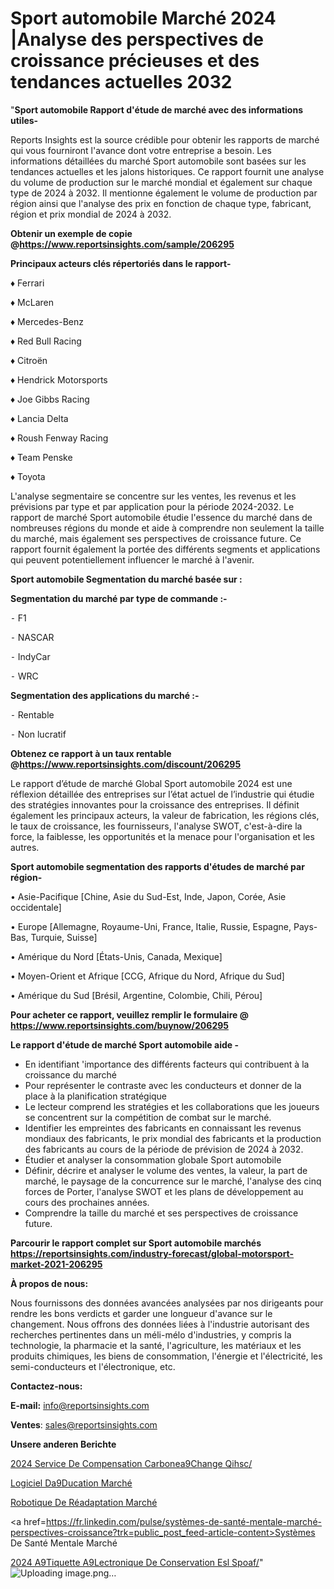 # Sport automobile Marché 2024 |Analyse des perspectives de croissance précieuses et des tendances actuelles 2032

"<strong>Sport automobile Rapport d'étude de marché avec des informations utiles-</strong>

Reports Insights est la source crédible pour obtenir les rapports de marché qui vous fourniront l'avance dont votre entreprise a besoin. Les informations détaillées du marché Sport automobile sont basées sur les tendances actuelles et les jalons historiques. Ce rapport fournit une analyse du volume de production sur le marché mondial et également sur chaque type de 2024 à 2032. Il mentionne également le volume de production par région ainsi que l'analyse des prix en fonction de chaque type, fabricant, région et prix mondial de 2024 à 2032.

<strong><b>Obtenir un exemple de copie @</b></strong><a href=https://www.reportsinsights.com/sample/206295><strong><b>https://www.reportsinsights.com/sample/206295</b></strong></a>

<b>Principaux acteurs clés répertoriés dans le rapport-</b>

<b> </b>♦ Ferrari

♦ McLaren

♦ Mercedes-Benz

♦ Red Bull Racing

♦ Citroën

♦ Hendrick Motorsports

♦ Joe Gibbs Racing

♦ Lancia Delta

♦ Roush Fenway Racing

♦ Team Penske

♦ Toyota

L'analyse segmentaire se concentre sur les ventes, les revenus et les prévisions par type et par application pour la période 2024-2032. Le rapport de marché Sport automobile étudie l'essence du marché dans de nombreuses régions du monde et aide à comprendre non seulement la taille du marché, mais également ses perspectives de croissance future. Ce rapport fournit également la portée des différents segments et applications qui peuvent potentiellement influencer le marché à l'avenir.

<strong>Sport automobile Segmentation du marché basée sur :</strong>

<strong>Segmentation du marché par type de commande :-</strong>

⁃ F1

⁃ NASCAR

⁃ IndyCar

⁃ WRC

<strong>Segmentation des applications du marché :-</strong>

⁃ Rentable

⁃ Non lucratif

<strong><b>Obtenez ce rapport à un taux rentable @</b></strong><a href=https://www.reportsinsights.com/discount/206295><strong><b>https://www.reportsinsights.com/discount/206295</b></strong></a>

Le rapport d’étude de marché Global Sport automobile 2024 est une réflexion détaillée des entreprises sur l’état actuel de l’industrie qui étudie des stratégies innovantes pour la croissance des entreprises. Il définit également les principaux acteurs, la valeur de fabrication, les régions clés, le taux de croissance, les fournisseurs, l'analyse SWOT, c'est-à-dire la force, la faiblesse, les opportunités et la menace pour l'organisation et les autres.

<strong>Sport automobile segmentation des rapports d'études de marché par région-</strong>

• Asie-Pacifique [Chine, Asie du Sud-Est, Inde, Japon, Corée, Asie occidentale]

• Europe [Allemagne, Royaume-Uni, France, Italie, Russie, Espagne, Pays-Bas, Turquie, Suisse]

• Amérique du Nord [États-Unis, Canada, Mexique]

• Moyen-Orient et Afrique [CCG, Afrique du Nord, Afrique du Sud]

• Amérique du Sud [Brésil, Argentine, Colombie, Chili, Pérou]

<strong>Pour acheter ce rapport, veuillez remplir le formulaire @   <a href=https://www.reportsinsights.com/buynow/206295>https://www.reportsinsights.com/buynow/206295</a></strong>

<strong>Le rapport d'étude de marché Sport automobile aide -</strong>
<ul>
  <li>En identifiant 'importance des différents facteurs qui contribuent à la croissance du marché</li>
  <li>Pour représenter le contraste avec les conducteurs et donner de la place à la planification stratégique</li>
  <li>Le lecteur comprend les stratégies et les collaborations que les joueurs se concentrent sur la compétition de combat sur le marché.</li>
  <li>Identifier les empreintes des fabricants en connaissant les revenus mondiaux des fabricants, le prix mondial des fabricants et la production des fabricants au cours de la période de prévision de 2024 à 2032.</li>
  <li>Étudier et analyser la consommation globale Sport automobile</li>
  <li>Définir, décrire et analyser le volume des ventes, la valeur, la part de marché, le paysage de la concurrence sur le marché, l'analyse des cinq forces de Porter, l'analyse SWOT et les plans de développement au cours des prochaines années.</li>
  <li>Comprendre la taille du marché et ses perspectives de croissance future.</li>
</ul>

<strong>Parcourir le rapport complet sur Sport automobile marchés <a href=https://reportsinsights.com/industry-forecast/global-motorsport-market-2021-206295>https://reportsinsights.com/industry-forecast/global-motorsport-market-2021-206295</a></strong>

<strong>À propos de nous:</strong>

Nous fournissons des données avancées analysées par nos dirigeants pour rendre les bons verdicts et garder une longueur d'avance sur le changement. Nous offrons des données liées à l'industrie autorisant des recherches pertinentes dans un méli-mélo d'industries, y compris la technologie, la pharmacie et la santé, l'agriculture, les matériaux et les produits chimiques, les biens de consommation, l'énergie et l'électricité, les semi-conducteurs et l'électronique, etc.

<strong>Contactez-nous:</strong>

<strong>E-mail:</strong> <a href=mailto:info@reportsinsights.com>info@reportsinsights.com</a>

<strong>Ventes</strong>: <a href=mailto:sales@reportsinsights.com>sales@reportsinsights.com</a>

<strong>Unsere anderen Berichte</strong>

<a href=https://www.linkedin.com/pulse/2024-service-de-compensation-carbone%C3%A9change-qihsc/>2024 Service De Compensation Carbonea9Change Qihsc/</a>

<a href=https://www.linkedin.com/pulse/logiciel-d%C3%A9ducation-march%C3%A9-2024-2032-rapport-88hlc/>Logiciel Da9Ducation Marché</a>

<a href=https://www.linkedin.com/pulse/robotique-de-réadaptation-marchétaille-globale-0cwoc/>Robotique De Réadaptation Marché</a>

<a href=https://fr.linkedin.com/pulse/systèmes-de-santé-mentale-marché-perspectives-croissance?trk=public_post_feed-article-content>Systèmes De Santé Mentale Marché</a>

<a href=https://www.linkedin.com/pulse/2024-%C3%A9tiquette-%C3%A9lectronique-de-conservation-esl-spoaf/>2024 A9Tiquette A9Lectronique De Conservation Esl Spoaf/</a>"
![Uploading image.png…]()
